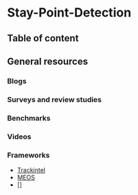 # Stay-Point-Detection 

## Table of content

## General resources

### Blogs

### Surveys and review studies

### Benchmarks

### Videos

### Frameworks
- [Trackintel](https://github.com/mie-lab/trackintel)
- [MEOS](https://github.com/Yurui-Li/Stay-Point-Identification)
- []


